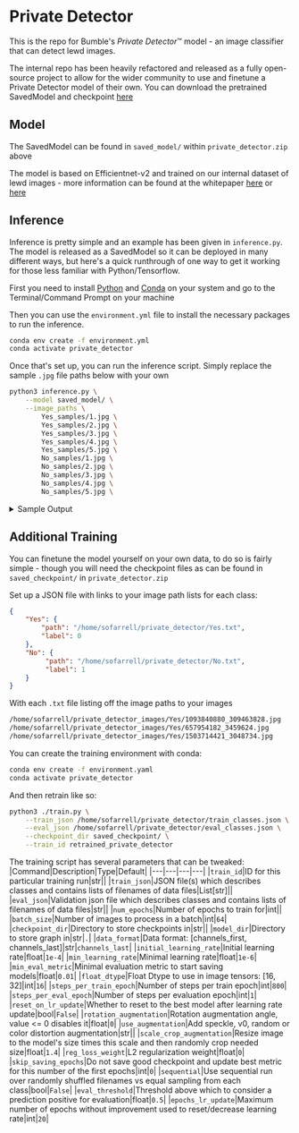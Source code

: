 # Private Detector

This is the repo for Bumble's *Private Detector*™ model - an image classifier that can detect lewd images.

The internal repo has been heavily refactored and released as a fully open-source project to allow for the wider community to use and finetune a Private Detector model of their own. You can download the pretrained SavedModel and checkpoint [here](https://storage.googleapis.com/private_detector/private_detector.zip)

## Model

The SavedModel can be found in `saved_model/` within `private_detector.zip` above

The model is based on Efficientnet-v2 and trained on our internal dataset of lewd images - more information can be found at the whitepaper [here](https://bumble.com/en/the-buzz/bumble-open-source-private-detector-ai-cyberflashing-dick-pics) or [here](https://medium.com/bumble-tech/bumble-inc-open-sources-private-detector-and-makes-another-step-towards-a-safer-internet-for-women-8e6cdb111d81)

## Inference

Inference is pretty simple and an example has been given in `inference.py`. The model is released as a SavedModel so it can be deployed in many different ways, but here's a quick runthrough of one way to get it working for those less familiar with Python/Tensorflow.

First you need to install [Python](https://www.python.org/downloads/) and [Conda](https://conda.io/projects/conda/en/latest/user-guide/install/index.html) on your system and go to the Terminal/Command Prompt on your machine

Then you can use the `environment.yml` file to install the necessary packages to run the inference.

```sh
conda env create -f environment.yml
conda activate private_detector
```

Once that's set up, you can run the inference script. Simply replace the sample `.jpg` file paths below with your own

```sh
python3 inference.py \
    --model saved_model/ \
    --image_paths \
        Yes_samples/1.jpg \
        Yes_samples/2.jpg \
        Yes_samples/3.jpg \
        Yes_samples/4.jpg \
        Yes_samples/5.jpg \
        No_samples/1.jpg \
        No_samples/2.jpg \
        No_samples/3.jpg \
        No_samples/4.jpg \
        No_samples/5.jpg \
```

<details>
<summary>Sample Output</summary>
<code>

    Probability: 93.71% - Yes_samples/1.jpg
    Probability: 93.43% - Yes_samples/2.jpg
    Probability: 94.06% - Yes_samples/3.jpg
    Probability: 94.08% - Yes_samples/4.jpg
    Probability: 91.01% - Yes_samples/5.jpg
    Probability: 9.76% - No_samples/1.jpg
    Probability: 7.14% - No_samples/2.jpg
    Probability: 8.83% - No_samples/3.jpg
    Probability: 4.87% - No_samples/4.jpg
    Probability: 5.29% - No_samples/5.jpg
</code>
</details>

## Additional Training

You can finetune the model yourself on your own data, to do so is fairly simple - though you will need the checkpoint files as can be found in `saved_checkpoint/` in `private_detector.zip`

Set up a JSON file with links to your image path lists for each class:

```json
{
    "Yes": {
        "path": "/home/sofarrell/private_detector/Yes.txt",
        "label": 0
    },
    "No": {
         "path": "/home/sofarrell/private_detector/No.txt",
         "label": 1
    }
}
```

With each `.txt` file listing off the image paths to your images

```txt
/home/sofarrell/private_detector_images/Yes/1093840880_309463828.jpg
/home/sofarrell/private_detector_images/Yes/657954182_3459624.jpg
/home/sofarrell/private_detector_images/Yes/1503714421_3048734.jpg
```

You can create the training environment with conda:

```sh
conda env create -f environment.yaml
conda activate private_detector
```

And then retrain like so:

```sh
python3 ./train.py \
    --train_json /home/sofarrell/private_detector/train_classes.json \
    --eval_json /home/sofarrell/private_detector/eval_classes.json \
    --checkpoint_dir saved_checkpoint/ \
    --train_id retrained_private_detector
```

The training script has several parameters that can be tweaked:
|Command|Description|Type|Default|
|---|---|---|---|
|`train_id`|ID for this particular training run|str||
|`train_json`|JSON file(s) which describes classes and contains lists of filenames of data files|List[str]||
|`eval_json`|Validation json file which describes classes and contains lists of filenames of data files|str||
|`num_epochs`|Number of epochs to train for|int||
|`batch_size`|Number of images to process in a batch|int|`64`|
|`checkpoint_dir`|Directory to store checkpoints in|str||
|`model_dir`|Directory to store graph in|str|`.`|
|`data_format`|Data format: [channels_first, channels_last]|str|`channels_last`|
|`initial_learning_rate`|Initial learning rate|float|`1e-4`|
|`min_learning_rate`|Minimal learning rate|float|`1e-6`|
|`min_eval_metric`|Minimal evaluation metric to start saving models|float|`0.01`|
|`float_dtype`|Float Dtype to use in image tensors: [16, 32]|int|`16`|
|`steps_per_train_epoch`|Number of steps per train epoch|int|`800`|
|`steps_per_eval_epoch`|Number of steps per evaluation epoch|int|`1`|
|`reset_on_lr_update`|Whether to reset to the best model after learning rate update|bool|`False`|
|`rotation_augmentation`|Rotation augmentation angle, value <= 0 disables it|float|`0`|
|`use_augmentation`|Add speckle, v0, random or color distortion augmentation|str||
|`scale_crop_augmentation`|Resize image to the model's size times this scale and then randomly crop needed size|float|`1.4`|
|`reg_loss_weight`|L2 regularization weight|float|`0`|
|`skip_saving_epochs`|Do not save good checkpoint and update best metric for this number of the first epochs|int|`0`|
|`sequential`|Use sequential run over randomly shuffled filenames vs equal sampling from each class|bool|`False`|
|`eval_threshold`|Threshold above which to consider a prediction positive for evaluation|float|`0.5`|
|`epochs_lr_update`|Maximum number of epochs without improvement used to reset/decrease learning rate|int|`20`|
